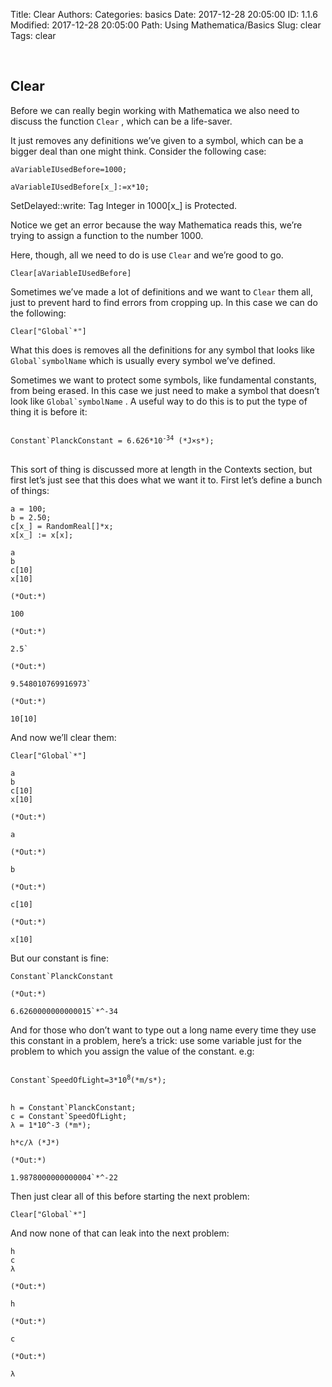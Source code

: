 Title: Clear
Authors: 
Categories: basics
Date: 2017-12-28 20:05:00
ID: 1.1.6
Modified: 2017-12-28 20:05:00
Path: Using Mathematica/Basics
Slug: clear
Tags: clear

<a id="clear" style="width:0;height:0;margin:0;padding:0;">&zwnj;</a>

## Clear

Before we can really begin working with Mathematica we also need to discuss the function  ```Clear``` , which can be a life-saver.

It just removes any definitions we’ve given to a symbol, which can be a bigger deal than one might think. Consider the following case: 

	aVariableIUsedBefore=1000;

	aVariableIUsedBefore[x_]:=x*10;


<div class='mma-message'>
	<span class='mma-message-name'>SetDelayed::write:</span>
	<span class='mma-message-text'>Tag Integer in 1000[x_] is Protected.</span>
</div>

Notice we get an error because the way Mathematica reads this, we’re trying to assign a function to the number 1000.

Here, though, all we need to do is use  ```Clear```  and we’re good to go.

	Clear[aVariableIUsedBefore]

Sometimes we’ve made a lot of definitions and we want to  ```Clear```  them all, just to prevent hard to find errors from cropping up. In this case we can do the following:

	Clear["Global`*"]

What this does is removes all the definitions for any symbol that looks like  ```Global`symbolName```  which is usually every symbol we’ve defined.

Sometimes we want to protect some symbols, like fundamental constants, from being erased. In this case we just need to make a symbol that doesn’t look like  ```Global`symbolName``` . A useful way to do this is to put the type of thing it is before it:

<pre >
<code>
Constant`PlanckConstant = 6.626*10<sup>-34</sup> (*J×s*);
</code>
</pre>

This sort of thing is discussed more at length in the Contexts section, but first let’s just see that this does what we want it to. First let’s define a bunch of things:

	a = 100;
	b = 2.50;
	c[x_] = RandomReal[]*x;
	x[x_] := x[x];

	a
	b
	c[10]
	x[10]

	(*Out:*)
	
	100

	(*Out:*)
	
	2.5`

	(*Out:*)
	
	9.548010769916973`

	(*Out:*)
	
	10[10]

And now we’ll clear them:

	Clear["Global`*"]

	a
	b
	c[10]
	x[10]

	(*Out:*)
	
	a

	(*Out:*)
	
	b

	(*Out:*)
	
	c[10]

	(*Out:*)
	
	x[10]

But our constant is fine:

	Constant`PlanckConstant

	(*Out:*)
	
	6.6260000000000015`*^-34

And for those who don’t want to type out a long name every time they use this constant in a problem, here’s a trick: use some variable just for the problem to which you assign the value of the constant. e.g:

<pre >
<code>
Constant`SpeedOfLight=3*10<sup>8</sup>(*m/s*);
</code>
</pre>

	h = Constant`PlanckConstant;
	c = Constant`SpeedOfLight;
	λ = 1*10^-3 (*m*);

	h*c/λ (*J*)

	(*Out:*)
	
	1.9878000000000004`*^-22

Then just clear all of this before starting the next problem:

	Clear["Global`*"]

And now none of that can leak into the next problem:

	h
	c
	λ

	(*Out:*)
	
	h

	(*Out:*)
	
	c

	(*Out:*)
	
	λ